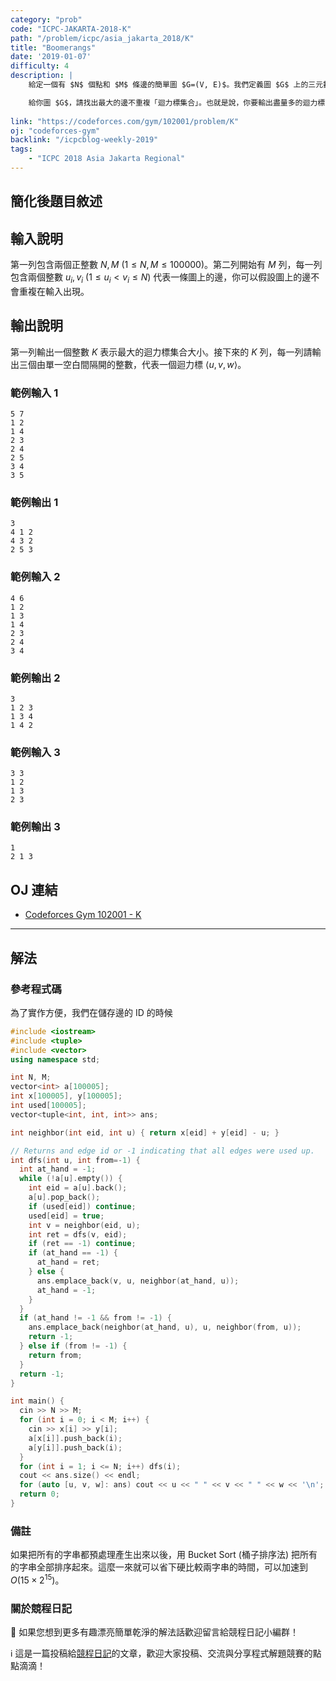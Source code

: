 ```yaml
---
category: "prob"
code: "ICPC-JAKARTA-2018-K"
path: "/problem/icpc/asia_jakarta_2018/K"
title: "Boomerangs"
date: '2019-01-07'
difficulty: 4
description: |
    給定一個有 $N$ 個點和 $M$ 條邊的簡單圖 $G=(V, E)$。我們定義圖 $G$ 上的三元數對 $\langle u, v, w\rangle$ 被稱為「迴力標」若且唯若 $\set{(u, v), (v, w)}\subseteq E$ 而且 $u\neq w$。

    給你圖 $G$，請找出最大的邊不重複「迴力標集合」。也就是說，你要輸出盡量多的迴力標三元數對，而且沒有一條邊出現在兩個你輸出的迴力標裡面。若有多組解的話，輸出任何一組都可以。
    
link: "https://codeforces.com/gym/102001/problem/K"
oj: "codeforces-gym"
backlink: "/icpcblog-weekly-2019"
tags:
    - "ICPC 2018 Asia Jakarta Regional"
---
```


## 簡化後題目敘述

<showvariable varname="description"></showvariable>

## 輸入說明

第一列包含兩個正整數 $N, M$ ($1\le N, M\le 100000$)。第二列開始有 $M$ 列，每一列包含兩個整數 $u_i, v_i$ ($1\le u_i < v_i \le N$) 代表一條圖上的邊，你可以假設圖上的邊不會重複在輸入出現。

## 輸出說明

第一列輸出一個整數 $K$ 表示最大的迴力標集合大小。接下來的 $K$ 列，每一列請輸出三個由單一空白間隔開的整數，代表一個迴力標 $\langle u, v, w\rangle$。

### 範例輸入 1

```
5 7
1 2
1 4
2 3
2 4
2 5
3 4
3 5
```

### 範例輸出 1

```
3
4 1 2
4 3 2
2 5 3
```

### 範例輸入 2

```
4 6
1 2
1 3
1 4
2 3
2 4
3 4
```

### 範例輸出 2

```
3
1 2 3
1 3 4
1 4 2
```

### 範例輸入 3

```
3 3
1 2
1 3
2 3
```

### 範例輸出 3

```
1
2 1 3
```

## OJ 連結

* [Codeforces Gym 102001 - K](https://codeforces.com/gym/102001/problem/K)


---

## 解法


### 參考程式碼

為了實作方便，我們在儲存邊的 ID 的時候

```cpp
#include <iostream>
#include <tuple>
#include <vector>
using namespace std;

int N, M;
vector<int> a[100005];
int x[100005], y[100005];
int used[100005];
vector<tuple<int, int, int>> ans;

int neighbor(int eid, int u) { return x[eid] + y[eid] - u; }

// Returns and edge id or -1 indicating that all edges were used up.
int dfs(int u, int from=-1) {
  int at_hand = -1;
  while (!a[u].empty()) {
    int eid = a[u].back();
    a[u].pop_back();
    if (used[eid]) continue;
    used[eid] = true;
    int v = neighbor(eid, u);
    int ret = dfs(v, eid);
    if (ret == -1) continue;
    if (at_hand == -1) {
      at_hand = ret;
    } else {
      ans.emplace_back(v, u, neighbor(at_hand, u));
      at_hand = -1;
    }
  }
  if (at_hand != -1 && from != -1) {
    ans.emplace_back(neighbor(at_hand, u), u, neighbor(from, u));
    return -1;
  } else if (from != -1) {
    return from;
  }
  return -1;
}

int main() {
  cin >> N >> M;
  for (int i = 0; i < M; i++) {
    cin >> x[i] >> y[i];
    a[x[i]].push_back(i);
    a[y[i]].push_back(i);
  }
  for (int i = 1; i <= N; i++) dfs(i);
  cout << ans.size() << endl;
  for (auto [u, v, w]: ans) cout << u << " " << v << " " << w << '\n';
  return 0;
}
```

### 備註

如果把所有的字串都預處理產生出來以後，用 Bucket Sort (桶子排序法) 把所有的字串全部排序起來。這麼一來就可以省下硬比較兩字串的時間，可以加速到 $O(15\times 2^{15})$。

### 關於競程日記

🍅 如果您想到更多有趣漂亮簡單乾淨的解法話歡迎留言給競程日記小編群！

ℹ️ 這是一篇投稿給[競程日記](https://www.facebook.com/競程日記-1514973425463954/)的文章，歡迎大家投稿、交流與分享程式解題競賽的點點滴滴！
